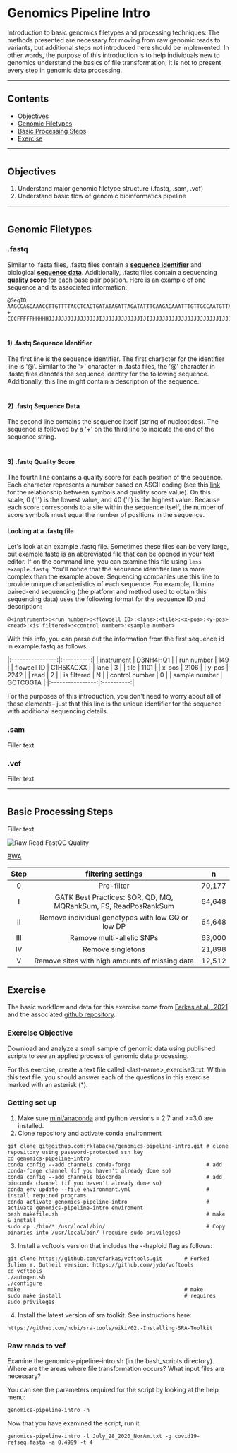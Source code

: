 # Genomics Pipeline Intro

Introduction to basic genomics filetypes and processing techniques. The methods presented are necessary for moving from raw genomic reads to variants, but additional steps not introduced here should be implemented. In other words, the purpose of this introduction is to help individuals new to genomics understand the basics of file transformation; it is not to present every step in genomic data processing.
 
---

## Contents

-   [Objectives](#objectives)
-   [Genomic Filetypes](#genomic-filetypes)
-   [Basic Processing Steps](#basic-processing-steps)
-   [Exercise](#exercise)

---

# <a name="objectives"></a>
## Objectives 

1.  Understand major genomic filetype structure (.fastq, .sam, .vcf)
2.  Understand basic flow of genomic bioinformatics pipeline
---

# <a name="study-design"></a>
## Genomic Filetypes

### .fastq 
Similar to .fasta files, .fastq files contain a <b>[sequence identifier](#fastq-seq-id)</b> and biological <b>[sequence data](#fastq-seq-data)</b>. Additionally, .fastq files contain a sequencing <b>[quality score](#fastq-qual-score)</b> for each base pair position. Here is an example of one sequence and its associated information:

```
@SeqID
AAGCCAGCAAACCTTGTTTTACCTCACTGATATAGATTAGATATTTCAAGACAAATTTGTTGCCAATGTTAGATTATTAACATTATTTATTATAAAAATA
+
CCCFFFFFHHHHHJJJJJJJJJJJJJJJJIJJJJJJJJJJJJIJIJJJJJJJJJJJJJJJJJJJJJJIJJJJJJIJJJJHHHHHHHFFFFFFFEEEEEEC
```

# <a name="fastq-seq-id"></a>
#### 1) .fastq Sequence Identifier
The first line is the sequence identifier. The first character for the identifier line is '@'. Similar to the '>' character in .fasta files, the '@' character in .fastq files denotes the sequence identity for the following sequence. Additionally, this line might contain a description of the sequence. 
 
# <a name="fastq-seq-data"></a>
#### 2) .fastq Sequence Data
The second line contains the sequence itself (string of nucleotides). The sequence is followed by a '+' on the third line to indicate the end of the sequence string.

# <a name="fastq-qual-score"></a>
#### 3) .fastq Quality Score
The fourth line contains a quality score for each position of the sequence. Each character represents a number based on ASCII coding (see this [link](https://support.illumina.com/help/BaseSpace_OLH_009008/Content/Source/Informatics/BS/QualityScoreEncoding_swBS.htm) for the relationship between symbols and quality score value). On this scale, 0 ('!') is the lowest value, and 40 ('I') is the highest value. Because each score corresponds to a site within the sequence itself, the number of score symbols must equal the number of positions in the sequence.

#### Looking at a .fastq file
Let's look at an example .fastq file. Sometimes these files can be very large, but example.fastq is an abbreviated file that can be opened in your text editor. If on the command line, you can examine this file using ```less example.fastq```. You'll notice that the sequence identifier line is more complex than the example above. Sequencing companies use this line to provide unique characteristics of each sequence. For example, Illumina paired-end sequencing (the platform and method used to obtain this sequencing data) uses the following format for the sequence ID and description:

```
@<instrument>:<run number>:<flowcell ID>:<lane>:<tile>:<x-pos>:<y-pos> <read>:<is filtered>:<control number>:<sample number>
```
With this info, you can parse out the information from the first sequence id in example.fastq as follows:

|:----------------:|:----------:|
|  instrument      | D3NH4HQ1   |
|  run number      | 149        |
|  flowcell ID     | C1H5KACXX  |
|  lane            | 3          |
|  tile            | 1101       |
|  x-pos           | 2106       |
|  y-pos           | 2242       |
|  read            | 2          |
|  is filtered     | N          |
|  control number  | 0          |
|  sample number   | GCTCGGTA   |
|:----------------:|:----------:|

For the purposes of this introduction, you don't need to worry about all of these elements– just that this line is the unique identifier for the sequence with additional sequencing details.

### .sam
Filler text
### .vcf
Filler text

---

# <a name="basic-processing-steps"></a>
## Basic Processing Steps
Filler text

![Raw Read FastQC Quality](./Examining-Sequence-Variation/images/RawReadsFastQC.png)


[BWA](https://hpc.nih.gov/apps/bwa.html)



| Step |                     filtering settings                          |    n   |
|:----:|:---------------------------------------------------------------:|:------:|
|  0   | Pre-filter                                                      | 70,177 |
|  I   | GATK Best Practices: SOR, QD, MQ, MQRankSum, FS, ReadPosRankSum | 64,648 |
|  II  | Remove individual genotypes with low GQ or low DP               | 64,648 |
|  III | Remove multi-allelic SNPs                                       | 63,000 |
|  IV  | Remove singletons                                               | 21,898 |
|  V   | Remove sites with high amounts of missing data                  | 12,512 |

# <a name="exercise"></a>
## Exercise
The basic workflow and data for this exercise come from [Farkas et al., 2021](https://doi.org/10.3389/fmicb.2021.665041) and the associated [github repository](https://github.com/cfarkas/SARS-CoV-2-freebayes).

### Exercise Objective
Download and analyze a small sample of genomic data using published scripts to see an applied process of genomic data processing.

For this exercise, create a text file called \<last-name\>_exercise3.txt. Within this text file, you should answer each of the questions in this exercise marked with an asterisk (*).

### Getting set up
1.  Make sure [mini/anaconda](https://docs.conda.io/en/latest/miniconda.html) and python versions = 2.7 and >=3.0 are installed.
2.  Clone repository and activate conda environment
```
git clone git@github.com:rklabacka/genomics-pipeline-intro.git # clone repository using password-protected ssh key
cd genomics-pipeline-intro
conda config --add channels conda-forge                        # add conda-forge channel (if you haven't already done so)
conda config --add channels bioconda                           # add bioconda channel (if you haven't already done so)
conda env update --file environment.yml                        # install required programs
conda activate genomics-pipeline-intro                         # activate genomics-pipeline-intro enviroment
bash makefile.sh                                               # make & install
sudo cp ./bin/* /usr/local/bin/                                # Copy binaries into /usr/local/bin/ (require sudo privileges)
```

3.  Install a vcftools version that includes the --haploid flag as follows:
```
git clone https://github.com/cfarkas/vcftools.git       # Forked Julien Y. Dutheil version: https://github.com/jydu/vcftools
cd vcftools
./autogen.sh
./configure
make                                                    # make
sudo make install                                       # requires sudo privileges
```

4. Install the latest version of sra toolkit. See instructions here:
```
https://github.com/ncbi/sra-tools/wiki/02.-Installing-SRA-Toolkit
```

### Raw reads to vcf

Examine the genomics-pipeline-intro.sh (in the bash_scripts directory). Where are the areas where file transformation occurs? What input files are necessary?

You can see the parameters required for the script by looking at the help menu:
```
genomics-pipeline-intro -h
```

Now that you have examined the script, run it.

```
genomics-pipeline-intro -l July_28_2020_NorAm.txt -g covid19-refseq.fasta -a 0.4999 -t 4
``` 


